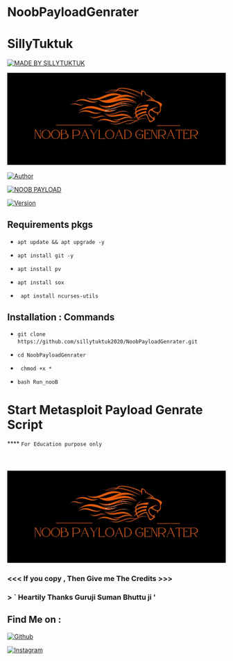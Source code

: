 # NoobPayloadGenrater

# SillyTuktuk

<p align="left">

<a href="#"><img title="MADE BY SILLYTUKTUK " src="https://img.shields.io/badge/Sillytuktuk-Creations-yellowgreen?colorA=%23ff0000&colorB=%23017e40&style=for-the-badge"></a>

</p>

<p align="center">

<a href="#"><img title="Host" src="https://github.com/sillytuktuk2020/NoobPayloadGenrater/blob/master/Logo.jpg"></a>

</p>

<p align="center">

<a href="https://github.com/SillyTuktuk"><img title="Author" src="https://img.shields.io/badge/Creat%20by-Sillytuktuk2020-yellowgreen?style=for-the-badge&logo=github"></a>

<a href="#"><img title="NOOB PAYLOAD" src="https://img.shields.io/badge/NoobPayloadGenrater-Creat%20your%20Payload%20l-orange?style=for-the-badge"></a>

</p>

<p align="center">

<a href="#"><img title="Version" src="https://img.shields.io/badge/Version%20-2.0.2-yellow re?style=flat-square"></a>

</p>

## Requirements pkgs 

 * `apt update && apt upgrade -y `

 * `apt install git -y`

 * ` apt install pv `

 * ` apt install sox `

 * ` apt install ncurses-utils`

 

 ## Installation : Commands 

 

 * `git clone https://github.com/sillytuktuk2020/NoobPayloadGenrater.git `

 * `cd NoobPayloadGenrater`

 * ` chmod +x *`

 *  ` bash Run_nooB `

# Start Metasploit Payload Genrate Script 

**** ` For Education purpose only `

### 

 

<br>

<p align="center">

<img src="https://github.com/sillytuktuk2020/NoobPayloadGenrater/blob/master/IMG_20230220_225840.jpg"/>

### <<< If you copy , Then Give me The Credits >>>

### > ` Heartily Thanks Guruji Suman Bhuttu ji '

## Find Me on :

[![Github](https://img.shields.io/badge/Github-Sillytuktuk2020-green?style=for-the-badge&logo=github)](https://github.com/sillytuktuk2020)

[![Instagram](https://img.shields.io/badge/IG-decent__deep__raadhe-yellowgreen?style=for-the-badge&logo=instagram)](https://www.instagram.com/decent_deep_raadhe)
